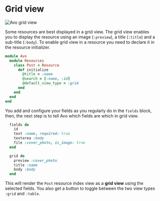 # Grid view

<img :src="$withBase('/assets/img/grid-view.jpg')" alt="Avo grid view" class="border mb-4" />

Some resources are best displayed in a grid view. The grid view enables you to display the resource using an image (`:preview`), a title (`:title`) and a sub-title (`:body`).
To enable grid view in a resource you need to declare it in the resource initializer.

```ruby
module Avo
  module Resources
    class Post < Resource
      def initialize
        @title = :name
        @search = [:name, :id]
        @default_view_type = :grid
      end
    end
  end
end
```

You add and configure your fields as you regularly do in the `fields` block, then, the next step is to tell Avo which fields are which in grid view.

```ruby
  fields do
    id
    text :name, required: true
    textarea :body
    file :cover_photo, is_image: true
  end

  grid do
    preview :cover_photo
    title :name
    body :body
  end
```

This will render the `Post` resource index view as a **grid view** using the selected fields. You also get a button to toggle between the two view types `:grid` and `:table`.